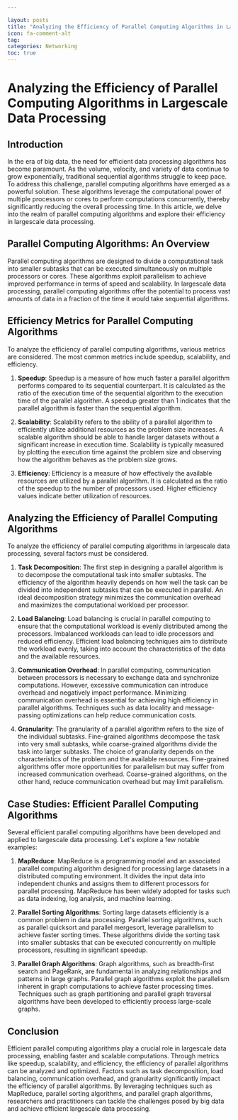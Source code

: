 ```yaml
---

layout: posts
title: "Analyzing the Efficiency of Parallel Computing Algorithms in Largescale Data Processing"
icon: fa-comment-alt
tag:      
categories: Networking
toc: true
---
```




# Analyzing the Efficiency of Parallel Computing Algorithms in Largescale Data Processing

## Introduction

In the era of big data, the need for efficient data processing algorithms has become paramount. As the volume, velocity, and variety of data continue to grow exponentially, traditional sequential algorithms struggle to keep pace. To address this challenge, parallel computing algorithms have emerged as a powerful solution. These algorithms leverage the computational power of multiple processors or cores to perform computations concurrently, thereby significantly reducing the overall processing time. In this article, we delve into the realm of parallel computing algorithms and explore their efficiency in largescale data processing.

## Parallel Computing Algorithms: An Overview

Parallel computing algorithms are designed to divide a computational task into smaller subtasks that can be executed simultaneously on multiple processors or cores. These algorithms exploit parallelism to achieve improved performance in terms of speed and scalability. In largescale data processing, parallel computing algorithms offer the potential to process vast amounts of data in a fraction of the time it would take sequential algorithms.

## Efficiency Metrics for Parallel Computing Algorithms

To analyze the efficiency of parallel computing algorithms, various metrics are considered. The most common metrics include speedup, scalability, and efficiency.

1. **Speedup**: Speedup is a measure of how much faster a parallel algorithm performs compared to its sequential counterpart. It is calculated as the ratio of the execution time of the sequential algorithm to the execution time of the parallel algorithm. A speedup greater than 1 indicates that the parallel algorithm is faster than the sequential algorithm.

2. **Scalability**: Scalability refers to the ability of a parallel algorithm to efficiently utilize additional resources as the problem size increases. A scalable algorithm should be able to handle larger datasets without a significant increase in execution time. Scalability is typically measured by plotting the execution time against the problem size and observing how the algorithm behaves as the problem size grows.

3. **Efficiency**: Efficiency is a measure of how effectively the available resources are utilized by a parallel algorithm. It is calculated as the ratio of the speedup to the number of processors used. Higher efficiency values indicate better utilization of resources.

## Analyzing the Efficiency of Parallel Computing Algorithms

To analyze the efficiency of parallel computing algorithms in largescale data processing, several factors must be considered.

1. **Task Decomposition**: The first step in designing a parallel algorithm is to decompose the computational task into smaller subtasks. The efficiency of the algorithm heavily depends on how well the task can be divided into independent subtasks that can be executed in parallel. An ideal decomposition strategy minimizes the communication overhead and maximizes the computational workload per processor.

2. **Load Balancing**: Load balancing is crucial in parallel computing to ensure that the computational workload is evenly distributed among the processors. Imbalanced workloads can lead to idle processors and reduced efficiency. Efficient load balancing techniques aim to distribute the workload evenly, taking into account the characteristics of the data and the available resources.

3. **Communication Overhead**: In parallel computing, communication between processors is necessary to exchange data and synchronize computations. However, excessive communication can introduce overhead and negatively impact performance. Minimizing communication overhead is essential for achieving high efficiency in parallel algorithms. Techniques such as data locality and message-passing optimizations can help reduce communication costs.

4. **Granularity**: The granularity of a parallel algorithm refers to the size of the individual subtasks. Fine-grained algorithms decompose the task into very small subtasks, while coarse-grained algorithms divide the task into larger subtasks. The choice of granularity depends on the characteristics of the problem and the available resources. Fine-grained algorithms offer more opportunities for parallelism but may suffer from increased communication overhead. Coarse-grained algorithms, on the other hand, reduce communication overhead but may limit parallelism.

## Case Studies: Efficient Parallel Computing Algorithms

Several efficient parallel computing algorithms have been developed and applied to largescale data processing. Let's explore a few notable examples:

1. **MapReduce**: MapReduce is a programming model and an associated parallel computing algorithm designed for processing large datasets in a distributed computing environment. It divides the input data into independent chunks and assigns them to different processors for parallel processing. MapReduce has been widely adopted for tasks such as data indexing, log analysis, and machine learning.

2. **Parallel Sorting Algorithms**: Sorting large datasets efficiently is a common problem in data processing. Parallel sorting algorithms, such as parallel quicksort and parallel mergesort, leverage parallelism to achieve faster sorting times. These algorithms divide the sorting task into smaller subtasks that can be executed concurrently on multiple processors, resulting in significant speedup.

3. **Parallel Graph Algorithms**: Graph algorithms, such as breadth-first search and PageRank, are fundamental in analyzing relationships and patterns in large graphs. Parallel graph algorithms exploit the parallelism inherent in graph computations to achieve faster processing times. Techniques such as graph partitioning and parallel graph traversal algorithms have been developed to efficiently process large-scale graphs.

## Conclusion

Efficient parallel computing algorithms play a crucial role in largescale data processing, enabling faster and scalable computations. Through metrics like speedup, scalability, and efficiency, the efficiency of parallel algorithms can be analyzed and optimized. Factors such as task decomposition, load balancing, communication overhead, and granularity significantly impact the efficiency of parallel algorithms. By leveraging techniques such as MapReduce, parallel sorting algorithms, and parallel graph algorithms, researchers and practitioners can tackle the challenges posed by big data and achieve efficient largescale data processing.